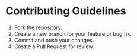# Contributing Guidelines
1. Fork the repository.
2. Create a new branch for your feature or bug fix.
3. Commit and push your changes.
4. Create a Pull Request for review.
